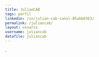 ```yaml
---
title: JulianCAB 
tags: perfil
linkedin: /in/julian-cab-canul-85abb0363/
permalink: /juliancab/
layout: usuario
username: juliancab
datafile: juliancab
---
```


.
